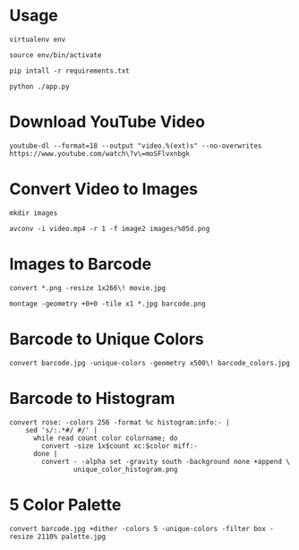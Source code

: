 Usage
=====
`virtualenv env`

`source env/bin/activate`

`pip intall -r requirements.txt`

`python ./app.py`

Download YouTube Video
======================

`youtube-dl --format=18 --output "video.%(ext)s" --no-overwrites https://www.youtube.com/watch\?v\=moSFlvxnbgk`

Convert Video to Images
=======================
`mkdir images`

`avconv -i video.mp4 -r 1 -f image2 images/%05d.png`

Images to Barcode
=================
`convert *.png -resize 1x266\! movie.jpg`

`montage -geometry +0+0 -tile x1 *.jpg barcode.png`

Barcode to Unique Colors
========================
`convert barcode.jpg -unique-colors -geometry x500\! barcode_colors.jpg`

Barcode to Histogram
====================
    convert rose: -colors 256 -format %c histogram:info:- |
        sed 's/:.*#/ #/' |
          while read count color colorname; do
            convert -size 1x$count xc:$color miff:-
          done |
            convert - -alpha set -gravity south -background none +append \
                    unique_color_histogram.png


5 Color Palette
=============
`convert barcode.jpg +dither -colors 5 -unique-colors -filter box -resize 2110% palette.jpg`


